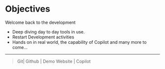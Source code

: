 # Objectives
Welcome back to the development 
* Deep diving day to day tools in use.
* Restart Development activities
* Hands on in real world, the capability of Copilot
and many more to come...
---
> Git| Github | Demo Website | Copilot 
